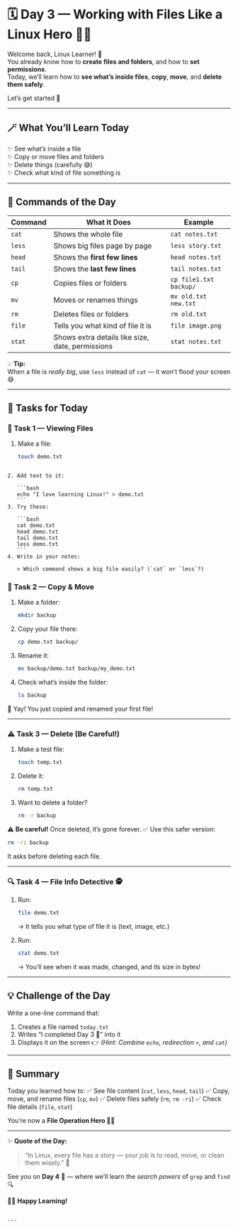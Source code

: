 # 🗓️ **Day 3 — Working with Files Like a Linux Hero 💪🐧**

Welcome back, Linux Learner! 👋  
You already know how to **create files and folders**, and how to **set permissions**.  
Today, we’ll learn how to **see what’s inside files**, **copy**, **move**, and **delete them safely**.  

Let’s get started 🚀  

---

## 🪄 **What You’ll Learn Today**
✨ See what’s inside a file  
✨ Copy or move files and folders  
✨ Delete things (carefully 😅)  
✨ Check what kind of file something is  

---

## 📘 **Commands of the Day**

| Command | What It Does | Example |
|----------|---------------|---------|
| `cat` | Shows the whole file | `cat notes.txt` |
| `less` | Shows big files page by page | `less story.txt` |
| `head` | Shows the **first few lines** | `head notes.txt` |
| `tail` | Shows the **last few lines** | `tail notes.txt` |
| `cp` | Copies files or folders | `cp file1.txt backup/` |
| `mv` | Moves or renames things | `mv old.txt new.txt` |
| `rm` | Deletes files or folders | `rm old.txt` |
| `file` | Tells you what kind of file it is | `file image.png` |
| `stat` | Shows extra details like size, date, permissions | `stat notes.txt` |

💡 **Tip:**  
When a file is *really big*, use `less` instead of `cat` — it won’t flood your screen 😅  

---

## 🎯 **Tasks for Today**

### 🧠 Task 1 — Viewing Files
1. Make a file:  
   ```bash
   touch demo.txt
````

2. Add text to it:

   ```bash
   echo "I love learning Linux!" > demo.txt
   ```
3. Try these:

   ```bash
   cat demo.txt
   head demo.txt
   tail demo.txt
   less demo.txt
   ```
4. Write in your notes:

   > Which command shows a big file easily? (`cat` or `less`?)

````

### 💼 Task 2 — Copy & Move

1. Make a folder:

   ```bash
   mkdir backup
   ```
2. Copy your file there:

   ```bash
   cp demo.txt backup/
   ```
3. Rename it:

   ```bash
   mv backup/demo.txt backup/my_demo.txt
   ```
4. Check what’s inside the folder:

   ```bash
   ls backup
   ```

🎉 Yay! You just copied and renamed your first file!

---

### ⚠️ Task 3 — Delete (Be Careful!)

1. Make a test file:

   ```bash
   touch temp.txt
   ```
2. Delete it:

   ```bash
   rm temp.txt
   ```
3. Want to delete a folder?

   ```bash
   rm -r backup
   ```

⚠️ **Be careful!** Once deleted, it’s gone forever.
✅ Use this safer version:

```bash
rm -ri backup
```

It asks before deleting each file.

---

### 🔍 Task 4 — File Info Detective 🕵️

1. Run:

   ```bash
   file demo.txt
   ```

   → It tells you what type of file it is (text, image, etc.)
2. Run:

   ```bash
   stat demo.txt
   ```

   → You’ll see when it was made, changed, and its size in bytes!

---

## 💡 **Challenge of the Day**

Write a one-line command that:

1. Creates a file named `today.txt`
2. Writes “I completed Day 3 🎉” into it
3. Displays it on the screen
   👉 *(Hint: Combine `echo`, redirection `>`, and `cat`)*

---


## 🏁 **Summary**

Today you learned how to:
✅ See file content (`cat`, `less`, `head`, `tail`)
✅ Copy, move, and rename files (`cp`, `mv`)
✅ Delete files safely (`rm`, `rm -ri`)
✅ Check file details (`file`, `stat`)

You’re now a **File Operation Hero 🦸‍♀️**

---

✨ **Quote of the Day:**

> “In Linux, every file has a story — your job is to read, move, or clean them wisely.” 💬

See you on **Day 4** 🧭 — where we’ll learn the *search powers* of `grep` and `find` 🔍

👩‍💻 **Happy Learning!**

```

---
